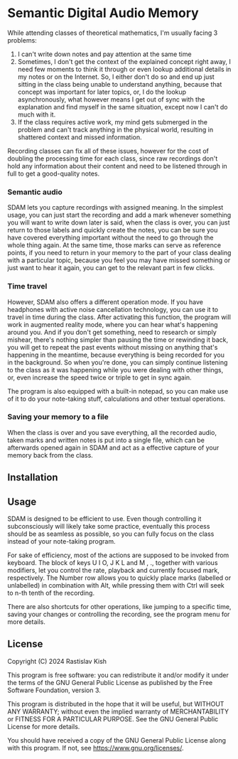 # Semantic Digital Audio Memory

While attending classes of theoretical mathematics, I'm usually facing 3 problems:

1. I can't write down notes and pay attention at the same time
2. Sometimes, I don't get the context of the explained concept right away, I need few moments to think it through or even lookup additional details in my notes or on the Internet. So, I either don't do so and end up just sitting in the class being unable to understand anything, because that concept was important for later topics, or, I do the lookup asynchronously, what however means I get out of sync with the explanation and find myself in the same situation, except now I can't do much with it.
3. If the class requires active work, my mind gets submerged in the problem and can't track anything in the physical world, resulting in shattered context and missed information.

Recording classes can fix all of these issues, however for the cost of doubling the processing time for each class, since raw recordings don't hold any information about their content and need to be listened through in full to get a good-quality notes.

### Semantic audio

SDAM lets you capture recordings with assigned meaning. In the simplest usage, you can just start the recording and add a mark whenever something you will want to write down later is said, when the class is over, you can just return to those labels and quickly create the notes, you can be sure you have covered everything important without the need to go through the whole thing again. At the same time, those marks can serve as reference points, if you need to return in your memory to the part of your class dealing with a particular topic, because you feel you may have missed something or just want to hear it again, you can get to the relevant part in few clicks.

### Time travel

However, SDAM also offers a different operation mode. If you have headphones with active noise cancellation technology, you can use it to travel in time during the class. After activating this function, the program will work in augmented reality mode, where you can hear what's happening around you. And if you don't get something, need to research or simply mishear, there's nothing simpler than pausing the time or rewinding it back, you will get to repeat the past events without missing on anything that's happening in the meantime, because everything is being recorded for you in the background. So when you're done, you can simply continue listening to the class as it was happening while you were dealing with other things, or, even increase the speed twice or triple to get in sync again.

The program is also equipped with a built-in notepad, so you can make use of it to do your note-taking stuff, calculations and other textual operations.

### Saving your memory to a file

When the class is over and you save everything, all the recorded audio, taken marks and written notes is put into a single file, which can be afterwards opened again in SDAM and act as a effective capture of your memory back from the class.

## Installation

## Usage

SDAM is designed to be efficient to use. Even though controlling it subconsciously will likely take some practice, eventually this process should be as seamless as possible, so you can fully focus on the class instead of your note-taking program.

For sake of efficiency, most of the actions are supposed to be invoked from keyboard. The block of keys U I O, J K L and M , ., together with various modifiers, let you control the rate, playback and currently focused mark, respectively. The Number row allows you to quickly place marks (labelled or unlabelled) in combination with Alt, while pressing them with Ctrl will seek to n-th tenth of the recording.

There are also shortcuts for other operations, like jumping to a specific time, saving your changes or controlling the recording, see the program menu for more details.

## License

Copyright (C) 2024 Rastislav Kish

This program is free software: you can redistribute it and/or modify
it under the terms of the GNU General Public License as published by
the Free Software Foundation, version 3.

This program is distributed in the hope that it will be useful,
but WITHOUT ANY WARRANTY; without even the implied warranty of
MERCHANTABILITY or FITNESS FOR A PARTICULAR PURPOSE. See the
GNU General Public License for more details.

You should have received a copy of the GNU General Public License
along with this program. If not, see <https://www.gnu.org/licenses/>.

